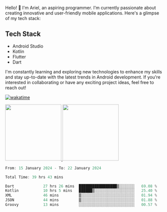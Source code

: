 Hello! 👋 I'm Ariel, an aspiring programmer. I'm currently passionate about creating innovative and user-friendly mobile applications. Here's a glimpse of my tech stack:

## Tech Stack

- Android Studio
- Kotlin
- Flutter
- Dart

I'm constantly learning and exploring new technologies to enhance my skills and stay up-to-date with the latest trends in Android development. If you're interested in collaborating or have any exciting project ideas, feel free to reach out!

[![wakatime](https://wakatime.com/badge/user/3a9424b2-a7e9-45b1-b004-c0da731ae6d1.svg)](https://wakatime.com/@3a9424b2-a7e9-45b1-b004-c0da731ae6d1)

<p align="left">
<a href="https://github.com/MattRiel">
  <img height="180em" src="https://github-readme-stats-eight-theta.vercel.app/api?username=MattRiel&show_icons=true&theme=dark&include_all_commits=true&count_private=true"/>
  <img height="180em" src="https://github-readme-stats-eight-theta.vercel.app/api/top-langs/?username=MattRiel&layout=compact&langs_count=8&theme=dark"/>
</a>
</p>

<!-- <img width="63.5%" src="https://github-readme-stats.vercel.app/api/wakatime?username=arielmatius&layuout=compact&theme=nightowl&v=2&hide_border=true" alt="Wakatime Stats" /> -->


<!--START_SECTION:waka-->

```dart
From: 15 January 2024 - To: 22 January 2024

Total Time: 39 hrs 43 mins

Dart             27 hrs 26 mins  █████████████████▒░░░░░░░   69.08 %
Kotlin           10 hrs 5 mins   ██████▒░░░░░░░░░░░░░░░░░░   25.40 %
XML              46 mins         ▒░░░░░░░░░░░░░░░░░░░░░░░░   01.94 %
JSON             44 mins         ▒░░░░░░░░░░░░░░░░░░░░░░░░   01.88 %
Groovy           13 mins         ░░░░░░░░░░░░░░░░░░░░░░░░░   00.57 %
```

<!--END_SECTION:waka-->
